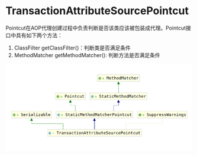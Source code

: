 # TransactionAttributeSourcePointcut

Pointcut在AOP代理创建过程中负责判断是否该类应该被包装成代理。Pointcut接口中具有如下两个方法：

1. ClassFilter getClassFilter()：判断类是否满足条件
2. MethodMatcher getMethodMatcher(): 判断方法是否满足条件

![TransactionAttributeSourcePointcut类继承结构图](./TransactionAttributeSourcePointcut类继承结构图.png)

